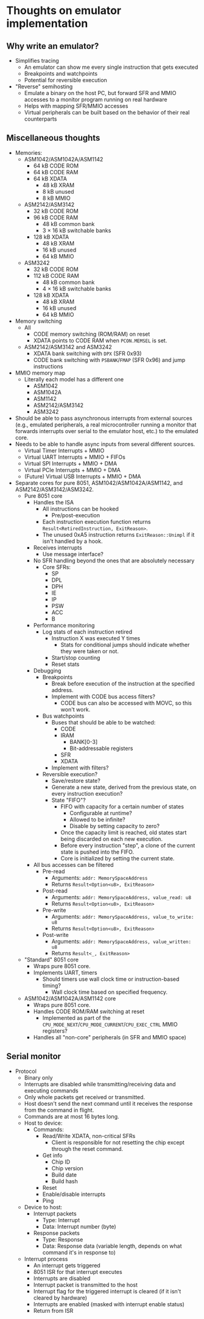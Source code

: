 # Thoughts on emulator implementation


## Why write an emulator?

- Simplifies tracing
  - An emulator can show me every single instruction that gets executed
  - Breakpoints and watchpoints
  - Potential for reversible execution
- "Reverse" semihosting
  - Emulate a binary on the host PC, but forward SFR and MMIO accesses to a monitor program running on real hardware
  - Helps with mapping SFR/MMIO accesses
  - Virtual peripherals can be built based on the behavior of their real counterparts


## Miscellaneous thoughts

- Memories:
  - ASM1042/ASM1042A/ASM1142
    - 64 kB CODE ROM
    - 64 kB CODE RAM
    - 64 kB XDATA
      - 48 kB XRAM
      - 8 kB unused
      - 8 kB MMIO
  - ASM2142/ASM3142
    - 32 kB CODE ROM
    - 96 kB CODE RAM
      - 48 kB common bank
      - 3 × 16 kB switchable banks
    - 128 kB XDATA
      - 48 kB XRAM
      - 16 kB unused
      - 64 kB MMIO
  - ASM3242
    - 32 kB CODE ROM
    - 112 kB CODE RAM
      - 48 kB common bank
      - 4 × 16 kB switchable banks
    - 128 kB XDATA
      - 48 kB XRAM
      - 16 kB unused
      - 64 kB MMIO
- Memory switching
  - All
    - CODE memory switching (ROM/RAM) on reset
    - XDATA points to CODE RAM when `PCON.MEMSEL` is set.
  - ASM2142/ASM3142 and ASM3242
    - XDATA bank switching with `DPX` (SFR 0x93)
    - CODE bank switching with `PSBANK`/`FMAP` (SFR 0x96) and jump instructions
- MMIO memory map
  - Literally each model has a different one
    - ASM1042
    - ASM1042A
    - ASM1142
    - ASM2142/ASM3142
    - ASM3242
- Should be able to pass asynchronous interrupts from external sources (e.g.,
  emulated peripherals, a real microcontroller running a monitor that forwards
  interrupts over serial to the emulator host, etc.) to the emulated core.
- Needs to be able to handle async inputs from several different sources.
  - Virtual Timer Interrupts + MMIO
  - Virtual UART Interrupts + MMIO + FIFOs
  - Virtual SPI Interrupts + MMIO + DMA
  - Virtual PCIe Interrupts + MMIO + DMA
  - (Future) Virtual USB Interrupts + MMIO + DMA
- Separate cores for pure 8051, ASM1042/ASM1042A/ASM1142, and ASM2142/ASM3142/ASM3242.
  - Pure 8051 core
    - Handles the ISA
      - All instructions can be hooked
        - Pre/post-execution
      - Each instruction execution function returns `Result<RetiredInstruction, ExitReason>`.
      - The unused 0xA5 instruction returns `ExitReason::Unimpl` if it isn't handled by a hook.
    - Receives interrupts
      - Use message interface?
    - No SFR handling beyond the ones that are absolutely necessary
      - Core SFRs:
        - SP
        - DPL
        - DPH
        - IE
        - IP
        - PSW
        - ACC
        - B
    - Performance monitoring
      - Log stats of each instruction retired
        - Instruction X was executed Y times
          - Stats for conditional jumps should indicate whether they were taken or not.
        - Start/stop counting
        - Reset stats
    - Debugging
      - Breakpoints
        - Break before execution of the instruction at the specified address.
        - Implement with CODE bus access filters?
          - CODE bus can also be accessed with MOVC, so this won't work.
      - Bus watchpoints
        - Buses that should be able to be watched:
          - CODE
          - IRAM
            - BANK[0-3]
            - Bit-addressable registers
          - SFR
          - XDATA
        - Implement with filters?
      - Reversible execution?
        - Save/restore state?
        - Generate a new state, derived from the previous state, on every instruction execution?
        - State "FIFO"?
          - FIFO with capacity for a certain number of states
            - Configurable at runtime?
            - Allowed to be infinite?
            - Disable by setting capacity to zero?
          - Once the capacity limit is reached, old states start being discarded on each new execution.
          - Before every instruction "step", a clone of the current state is pushed into the FIFO.
          - Core is initialized by setting the current state.
    - All bus accesses can be filtered
      - Pre-read
        - Arguments: `addr: MemorySpaceAddress`
        - Returns `Result<Option<u8>, ExitReason>`
      - Post-read
        - Arguments: `addr: MemorySpaceAddress, value_read: u8`
        - Returns `Result<Option<u8>, ExitReason>`
      - Pre-write
        - Arguments: `addr: MemorySpaceAddress, value_to_write: u8`
        - Returns `Result<Option<u8>, ExitReason>`
      - Post-write
        - Arguments: `addr: MemorySpaceAddress, value_written: u8`
        - Returns `Result<_, ExitReason>`
  - "Standard" 8051 core
    - Wraps pure 8051 core.
    - Implements UART, timers
      - Should timers use wall clock time or instruction-based timing?
        - Wall clock time based on specified frequency.
  - ASM1042/ASM1042A/ASM1142 core
    - Wraps pure 8051 core.
    - Handles CODE ROM/RAM switching at reset
      - Implemented as part of the `CPU_MODE_NEXT`/`CPU_MODE_CURRENT`/`CPU_EXEC_CTRL` MMIO registers?
    - Handles all "non-core" peripherals (in SFR and MMIO space)


## Serial monitor

- Protocol
  - Binary only
  - Interrupts are disabled while transmitting/receiving data and executing commands
  - Only whole packets get received or transmitted.
  - Host doesn't send the next command until it receives the response from the command in flight.
  - Commands are at most 16 bytes long.
  - Host to device:
    - Commands:
      - Read/Write XDATA, non-critical SFRs
        - Client is responsible for not resetting the chip except through the reset command.
      - Get info
        - Chip ID
        - Chip version
        - Build date
        - Build hash
      - Reset
      - Enable/disable interrupts
      - Ping
  - Device to host:
    - Interrupt packets
      - Type: Interrupt
      - Data: Interrupt number (byte)
    - Response packets
      - Type: Response
      - Data: Response data (variable length, depends on what command it's in response to)
  - Interrupt process
    - An interrupt gets triggered
    - 8051 ISR for that interrupt executes
    - Interrupts are disabled
    - Interrupt packet is transmitted to the host
    - Interrupt flag for the triggered interrupt is cleared (if it isn't cleared by hardware)
    - Interrupts are enabled (masked with interrupt enable status)
    - Return from ISR
